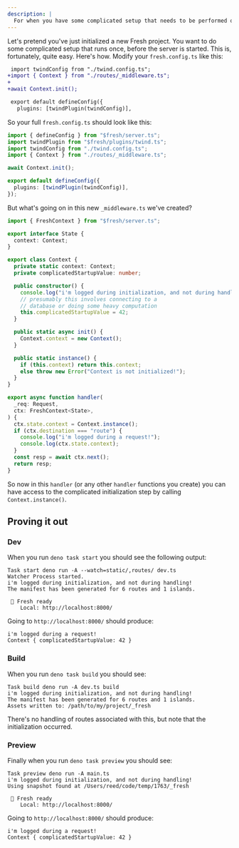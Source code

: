 ```yaml
---
description: |
  For when you have some complicated setup that needs to be performed once.
---
```


Let's pretend you've just initialized a new Fresh project. You want to do some
complicated setup that runs once, before the server is started. This is,
fortunately, quite easy. Here's how. Modify your `fresh.config.ts` like this:

```diff fresh.config.ts
 import twindConfig from "./twind.config.ts";
+import { Context } from "./routes/_middleware.ts";
+
+await Context.init();

 export default defineConfig({
   plugins: [twindPlugin(twindConfig)],
```

So your full `fresh.config.ts` should look like this:

```ts fresh.config.ts
import { defineConfig } from "$fresh/server.ts";
import twindPlugin from "$fresh/plugins/twind.ts";
import twindConfig from "./twind.config.ts";
import { Context } from "./routes/_middleware.ts";

await Context.init();

export default defineConfig({
  plugins: [twindPlugin(twindConfig)],
});
```

But what's going on in this new `_middleware.ts` we've created?

```ts routes/_middleware.ts
import { FreshContext } from "$fresh/server.ts";

export interface State {
  context: Context;
}

export class Context {
  private static context: Context;
  private complicatedStartupValue: number;

  public constructor() {
    console.log("i'm logged during initialization, and not during handling!");
    // presumably this involves connecting to a
    // database or doing some heavy computation
    this.complicatedStartupValue = 42;
  }

  public static async init() {
    Context.context = new Context();
  }

  public static instance() {
    if (this.context) return this.context;
    else throw new Error("Context is not initialized!");
  }
}

export async function handler(
  _req: Request,
  ctx: FreshContext<State>,
) {
  ctx.state.context = Context.instance();
  if (ctx.destination === "route") {
    console.log("i'm logged during a request!");
    console.log(ctx.state.context);
  }
  const resp = await ctx.next();
  return resp;
}
```

So now in this `handler` (or any other `handler` functions you create) you can
have access to the complicated initialization step by calling
`Context.instance()`.

## Proving it out

### Dev

When you run `deno task start` you should see the following output:

```
Task start deno run -A --watch=static/,routes/ dev.ts
Watcher Process started.
i'm logged during initialization, and not during handling!
The manifest has been generated for 6 routes and 1 islands.

 🍋 Fresh ready
    Local: http://localhost:8000/
```

Going to `http://localhost:8000/` should produce:

```
i'm logged during a request!
Context { complicatedStartupValue: 42 }
```

### Build

When you run `deno task build` you should see:

```
Task build deno run -A dev.ts build
i'm logged during initialization, and not during handling!
The manifest has been generated for 6 routes and 1 islands.
Assets written to: /path/to/my/project/_fresh
```

There's no handling of routes associated with this, but note that the
initialization occurred.

### Preview

Finally when you run `deno task preview` you should see:

```
Task preview deno run -A main.ts
i'm logged during initialization, and not during handling!
Using snapshot found at /Users/reed/code/temp/1763/_fresh

 🍋 Fresh ready
    Local: http://localhost:8000/
```

Going to `http://localhost:8000/` should produce:

```
i'm logged during a request!
Context { complicatedStartupValue: 42 }
```

